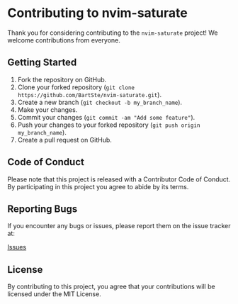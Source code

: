 # Contributing to nvim-saturate

Thank you for considering contributing to the `nvim-saturate` project! We welcome contributions from everyone.

## Getting Started

1. Fork the repository on GitHub.
2. Clone your forked repository (`git clone https://github.com/BartSte/nvim-saturate.git`).
3. Create a new branch (`git checkout -b my_branch_name`).
4. Make your changes.
5. Commit your changes (`git commit -am "Add some feature"`).
6. Push your changes to your forked repository (`git push origin my_branch_name`).
7. Create a pull request on GitHub.

## Code of Conduct

Please note that this project is released with a Contributor Code of Conduct. By participating in this project you agree to abide by its terms.

## Reporting Bugs

If you encounter any bugs or issues, please report them on the issue tracker at:

[Issues](https://github.com/BartSte/nvim-saturate/issues)

## License

By contributing to this project, you agree that your contributions will be licensed under the MIT License.


